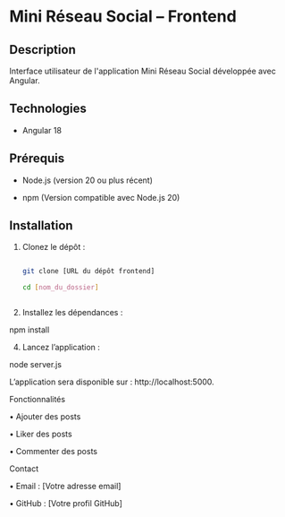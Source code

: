 # Mini Réseau Social – Frontend  



## Description  

Interface utilisateur de l'application Mini Réseau Social développée avec Angular.  



## Technologies  

- Angular 18 



## Prérequis  

- Node.js (version 20 ou plus récent)  

- npm (Version compatible avec Node.js 20) 



## Installation  

1. Clonez le dépôt :  

   ```bash

   git clone [URL du dépôt frontend]

   cd [nom_du_dossier]



2. Installez les dépendances :



npm install







4. Lancez l’application :



node server.js



L’application sera disponible sur : http://localhost:5000.



Fonctionnalités

• Ajouter des posts

• Liker des posts

• Commenter des posts



Contact

• Email : [Votre adresse email]

• GitHub : [Votre profil GitHub]

